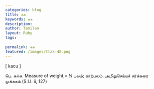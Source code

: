 ```yaml
---
categories: blog
title: கசு
keywords: கசு
description: 
author: Tamilan
layout: Ruby
tags: 
 
permalink: கசு
featured: /images/ttak-48.png
---
```

  
[ kacu ]  
  
பெ. கஃசு. Measure of weight,= ¼ பலம்; காற்பலம். அமிதுசெய்யச் சர்க்கரை முக்கசும் (S.I.I. ii, 127)